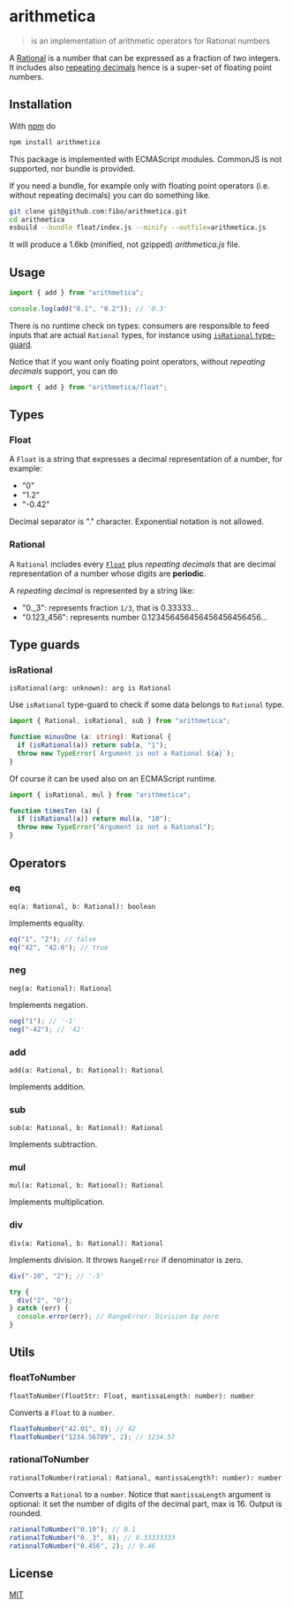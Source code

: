 # arithmetica

> is an implementation of arithmetic operators for Rational numbers

A [Rational](https://en.wikipedia.org/wiki/Rational_number) is a number that can be expressed as a fraction of two integers.
It includes also [repeating decimals](https://en.wikipedia.org/wiki/Repeating_decimal) hence is a super-set of floating point numbers.

## Installation

With [npm](https://www.npmjs.com/) do

```sh
npm install arithmetica
```

This package is implemented with ECMAScript modules. CommonJS is not supported, nor bundle is provided.

If you need a bundle, for example only with floating point operators (i.e. without repeating decimals)
you can do something like.

```sh
git clone git@github.com:fibo/arithmetica.git
cd arithmetica
esbuild --bundle float/index.js --minify --outfile=arithmetica.js
```

It will produce a 1.6kb (minified, not gzipped) _arithmetica.js_ file.

## Usage

```js
import { add } from "arithmetica";

console.log(add("0.1", "0.2")); // '0.3'
```

There is no runtime check on types: consumers are responsible to feed inputs
that are actual `Rational` types, for instance using
[`isRational` type-guard](#isrational).

Notice that if you want only floating point operators, without _repeating decimals_ support, you can do

```js
import { add } from "arithmetica/float";
```

## Types

### Float

A `Float` is a string that expresses a decimal representation of a number, for example:

- "0"
- "1.2"
- "-0.42"

Decimal separator is "." character.
Exponential notation is not allowed.

### Rational

A `Rational` includes every [`Float`](#float) plus *repeating decimals* that are decimal representation of a number whose digits are **periodic**.

A _repeating decimal_ is represented by a string like:

- "0._3": represents fraction `1/3`, that is 0.33333...
- "0.123_456": represents number 0.123456456456456456456456...

## Type guards

### isRational

`isRational(arg: unknown): arg is Rational`

Use `isRational` type-guard to check if some data belongs to `Rational` type.

```ts
import { Rational, isRational, sub } from "arithmetica";

function minusOne (a: string): Rational {
  if (isRational(a)) return sub(a, "1");
  throw new TypeError(`Argument is not a Rational ${a}`);
}
```

Of course it can be used also on an ECMAScript runtime.

```js
import { isRational, mul } from "arithmetica";

function timesTen (a) {
  if (isRational(a)) return mul(a, "10");
  throw new TypeError("Argument is not a Rational");
}
```

## Operators

### eq

`eq(a: Rational, b: Rational): boolean`

Implements equality.

```js
eq("1", "2"); // false
eq("42", "42.0"); // true
```

### neg

`neg(a: Rational): Rational`

Implements negation.

```js
neg("1"); // '-1'
neg("-42"); // '42'
```

### add

`add(a: Rational, b: Rational): Rational`

Implements addition.

### sub

`sub(a: Rational, b: Rational): Rational`

Implements subtraction.

### mul

`mul(a: Rational, b: Rational): Rational`

Implements multiplication.

### div

`div(a: Rational, b: Rational): Rational`

Implements division. It throws `RangeError` if denominator is zero.

```js
div("-10", "2"); // '-5'

try {
  div("2", "0");
} catch (err) {
  console.error(err); // RangeError: Division by zero
}
```

## Utils

### floatToNumber

`floatToNumber(floatStr: Float, mantissaLength: number): number`

Converts a `Float` to a `number`.

```js
floatToNumber("42.01", 0); // 42
floatToNumber("1234.56789", 2); // 1234.57
```

### rationalToNumber

`rationalToNumber(rational: Rational, mantissaLength?: number): number`

Converts a `Rational` to a `number`.
Notice that `mantissaLength` argument is optional:
it set the number of digits of the decimal part, max is 16.
Output is rounded.

```js
rationalToNumber("0.10"); // 0.1
rationalToNumber("0._3", 8); // 0.33333333
rationalToNumber("0.456", 2); // 0.46
```

## License

[MIT](https://fibo.github.io/mit-license)

